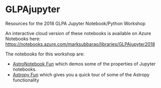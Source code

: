 # GLPAjupyter
Resources for the 2018 GLPA Jupyter Notebook/Python Workshop

An interactive cloud version of these notebooks is available on Azure Notebooks here: https://notebooks.azure.com/marksubbarao/libraries/GLPAjupyter2018

The notebooks for this workshop are:
* [AstroNotebook Fun](https://github.com/IPSScienceVisualization/GLPAjupyter/blob/master/AstroNotebook%20Fun.ipynb) which demos some of the properties of Jupyter notebooks.
* [Astropy Fun](https://github.com/IPSScienceVisualization/GLPAjupyter/blob/master/Astropy%20Fun.ipynb) which gives you a quick tour of some of the Astropy functionality
